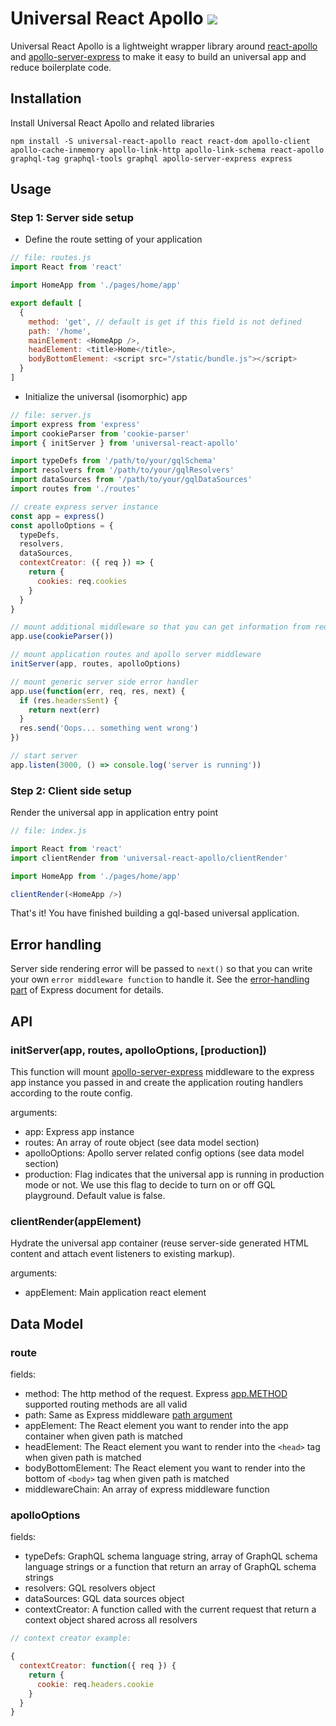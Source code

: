 # Universal React Apollo <a href='https://travis-ci.org/jimmy319/universal-react-apollo'><img src='https://travis-ci.org/jimmy319/universal-react-apollo.svg?branch=master' /></a>

Universal React Apollo is a lightweight wrapper library around [react-apollo](https://github.com/apollographql/react-apollo) and [apollo-server-express](https://github.com/apollographql/apollo-server/tree/master/packages/apollo-server-express) to make it easy to build an universal app and reduce boilerplate code.

## Installation

Install Universal React Apollo and related libraries

```
npm install -S universal-react-apollo react react-dom apollo-client apollo-cache-inmemory apollo-link-http apollo-link-schema react-apollo graphql-tag graphql-tools graphql apollo-server-express express
```
## Usage

### Step 1: Server side setup

- Define the route setting of your application

```js
// file: routes.js
import React from 'react'

import HomeApp from './pages/home/app'

export default [
  {
    method: 'get', // default is get if this field is not defined
    path: '/home',
    mainElement: <HomeApp />,
    headElement: <title>Home</title>,
    bodyBottomElement: <script src="/static/bundle.js"></script>
  }
]
```

- Initialize the universal (isomorphic) app

```js
// file: server.js
import express from 'express'
import cookieParser from 'cookie-parser'
import { initServer } from 'universal-react-apollo'

import typeDefs from '/path/to/your/gqlSchema'
import resolvers from '/path/to/your/gqlResolvers'
import dataSources from '/path/to/your/gqlDataSources'
import routes from './routes'

// create express server instance
const app = express()
const apolloOptions = {
  typeDefs,
  resolvers,
  dataSources,
  contextCreator: ({ req }) => {
    return {
      cookies: req.cookies
    }
  }
}

// mount additional middleware so that you can get information from request context
app.use(cookieParser())

// mount application routes and apollo server middleware
initServer(app, routes, apolloOptions)

// mount generic server side error handler
app.use(function(err, req, res, next) {
  if (res.headersSent) {
    return next(err)
  }
  res.send('Oops... something went wrong')
})

// start server
app.listen(3000, () => console.log('server is running'))

```

### Step 2: Client side setup

Render the universal app in application entry point

```js
// file: index.js

import React from 'react'
import clientRender from 'universal-react-apollo/clientRender'

import HomeApp from './pages/home/app'

clientRender(<HomeApp />)
```

That's it! You have finished building a gql-based universal application.

## Error handling

Server side rendering error will be passed to `next()` so that you can write your own `error middleware function` to handle it. See the [error-handling part](https://expressjs.com/en/guide/error-handling.html) of Express document for details.

## API

### initServer(app, routes, apolloOptions, [production])

This function will mount [apollo-server-express](https://github.com/apollographql/apollo-server/tree/master/packages/apollo-server-express) middleware to the express app instance you passed in and create the application routing handlers according to the route config.

arguments:

 - app: Express app instance
 - routes: An array of route object (see data model section)
 - apolloOptions: Apollo server related config options (see data model section)
 - production: Flag indicates that the universal app is running in production mode or not. We use this flag to decide to turn on or off GQL playground. Default value is false.

### clientRender(appElement)

Hydrate the universal app container (reuse server-side generated HTML content and attach event listeners to existing markup).

arguments:

- appElement: Main application react element

## Data Model

### route

fields:

- method: The http method of the request. Express [app.METHOD](https://expressjs.com/en/api.html#app.METHOD) supported routing methods are all valid
- path: Same as Express middleware [path argument](https://expressjs.com/en/api.html#path-examples)
- appElement: The React element you want to render into the app container when given path is matched
- headElement: The React element you want to render into the `<head>` tag when given path is matched
- bodyBottomElement: The React element you want to render into the bottom of `<body>` tag when given path is matched
- middlewareChain: An array of express middleware function

### apolloOptions

fields:

- typeDefs: GraphQL schema language string, array of GraphQL schema language strings or a function that return an array of GraphQL schema strings
- resolvers: GQL resolvers object
- dataSources: GQL data sources object
- contextCreator: A function called with the current request that return a context object shared across all resolvers

```js
// context creator example:

{
  contextCreator: function({ req }) {
    return {
      cookie: req.headers.cookie
    }
  }
}
```
